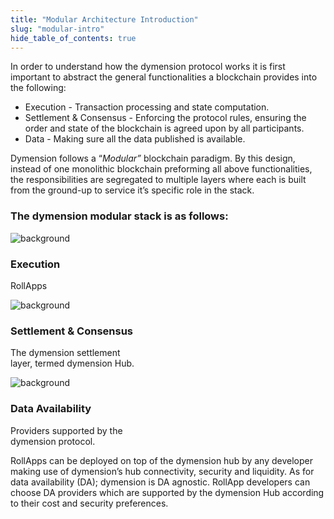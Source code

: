 ```yaml
---
title: "Modular Architecture Introduction"
slug: "modular-intro"
hide_table_of_contents: true
---
```


In order to understand how the dymension protocol works it is first important to abstract the general functionalities a blockchain provides into the following:

- Execution - Transaction processing and state computation.
- Settlement & Consensus - Enforcing the protocol rules, ensuring the order and state of the blockchain is agreed upon by all participants.
- Data - Making sure all the data published is available.

Dymension follows a “*Modular”* blockchain paradigm. By this design, instead of one monolithic blockchain preforming all above functionalities, the responsibilities are segregated to multiple layers where each is built from the ground-up to service it’s specific role in the stack.

### The dymension modular stack is as follows:

<div class="card image-card light-background">
    <img class="background" src={require('./images/modular-architecture-execution.png').default} alt="background" />
    <div class="card-body">
        <h3 class="card-title">Execution</h3>
        <p class="card-text">RollApps</p>
    </div>
</div>

<div class="card image-card light-background">
    <img class="background" src={require('./images/modular-architecture-settlement.png').default} alt="background" />
    <div class="card-body">
        <h3 class="card-title">Settlement & Consensus</h3>
        <p class="card-text">The dymension settlement<br />layer, termed dymension Hub.</p>
    </div>
</div>

<div class="card image-card light-background">
    <img class="background" src={require('./images/modular-architecture-da.png').default} alt="background" />
    <div class="card-body">
        <h3 class="card-title">Data Availability</h3>
        <p class="card-text">Providers supported by the<br />dymension protocol.</p>
    </div>
</div>

RollApps can be deployed on top of the dymension hub by any developer making use of dymension’s hub connectivity, security and liquidity. As for data availability (DA); dymension is DA agnostic. RollApp developers can choose DA providers which are supported by the dymension Hub according to their cost and security preferences.
